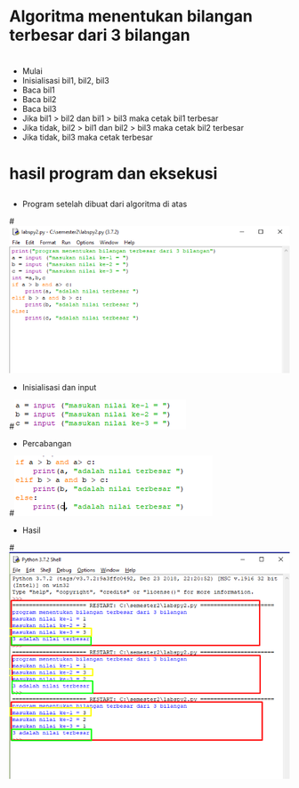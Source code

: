 # Algoritma menentukan bilangan terbesar dari 3 bilangan <h1>

* Mulai
* Inisialisasi bil1, bil2, bil3
* Baca bil1
* Baca bil2
* Baca bil3
* Jika bil1 > bil2 dan bil1 > bil3 maka cetak bil1 terbesar
* Jika tidak, bil2 > bil1 dan bil2 > bil3 maka cetak bil2 terbesar
* Jika tidak, bil3 maka cetak terbesar

# hasil program dan eksekusi <h2>
* Program setelah dibuat dari algoritma di atas

#![GitHub Logo](7.png)

* Inisialisasi dan input

#![GitHub Logo](2.png)

* Percabangan 

#![GitHub Logo](3.png)

* Hasil

#![GitHub Logo](hasil.png)

